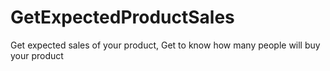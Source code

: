 # GetExpectedProductSales
Get expected sales of your product, Get to know how many people will buy your product
